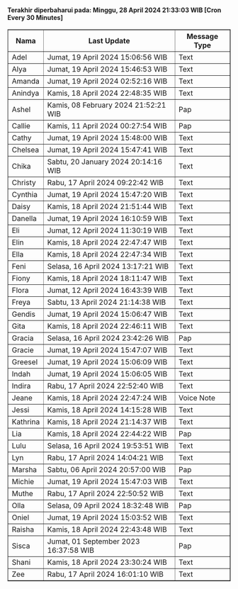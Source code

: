#### Terakhir diperbaharui pada: Minggu, 28 April 2024 21:33:03 WIB [Cron Every 30 Minutes]

<table border='1'><tr><th>Nama</th><th>Last Update</th><th>Message Type</th></tr><tr><td>Adel</td><td>Jumat, 19 April 2024 15:06:56 WIB</td><td>Text</td></tr><tr><td>Alya</td><td>Jumat, 19 April 2024 15:46:53 WIB</td><td>Text</td></tr><tr><td>Amanda</td><td>Jumat, 19 April 2024 02:52:16 WIB</td><td>Text</td></tr><tr><td>Anindya</td><td>Kamis, 18 April 2024 22:48:35 WIB</td><td>Text</td></tr><tr><td>Ashel</td><td>Kamis, 08 February 2024 21:52:21 WIB</td><td>Pap</td></tr><tr><td>Callie</td><td>Kamis, 11 April 2024 00:27:54 WIB</td><td>Pap</td></tr><tr><td>Cathy</td><td>Jumat, 19 April 2024 15:48:00 WIB</td><td>Text</td></tr><tr><td>Chelsea</td><td>Jumat, 19 April 2024 15:47:41 WIB</td><td>Text</td></tr><tr><td>Chika</td><td>Sabtu, 20 January 2024 20:14:16 WIB</td><td>Text</td></tr><tr><td>Christy</td><td>Rabu, 17 April 2024 09:22:42 WIB</td><td>Text</td></tr><tr><td>Cynthia</td><td>Jumat, 19 April 2024 15:47:20 WIB</td><td>Text</td></tr><tr><td>Daisy</td><td>Kamis, 18 April 2024 21:51:44 WIB</td><td>Text</td></tr><tr><td>Danella</td><td>Jumat, 19 April 2024 16:10:59 WIB</td><td>Text</td></tr><tr><td>Eli</td><td>Jumat, 12 April 2024 11:30:19 WIB</td><td>Text</td></tr><tr><td>Elin</td><td>Kamis, 18 April 2024 22:47:47 WIB</td><td>Text</td></tr><tr><td>Ella</td><td>Kamis, 18 April 2024 22:47:34 WIB</td><td>Text</td></tr><tr><td>Feni</td><td>Selasa, 16 April 2024 13:17:21 WIB</td><td>Text</td></tr><tr><td>Fiony</td><td>Kamis, 18 April 2024 18:11:47 WIB</td><td>Text</td></tr><tr><td>Flora</td><td>Jumat, 12 April 2024 16:43:39 WIB</td><td>Text</td></tr><tr><td>Freya</td><td>Sabtu, 13 April 2024 21:14:38 WIB</td><td>Text</td></tr><tr><td>Gendis</td><td>Jumat, 19 April 2024 15:06:47 WIB</td><td>Text</td></tr><tr><td>Gita</td><td>Kamis, 18 April 2024 22:46:11 WIB</td><td>Text</td></tr><tr><td>Gracia</td><td>Selasa, 16 April 2024 23:42:26 WIB</td><td>Pap</td></tr><tr><td>Gracie</td><td>Jumat, 19 April 2024 15:47:07 WIB</td><td>Text</td></tr><tr><td>Greesel</td><td>Jumat, 19 April 2024 15:06:09 WIB</td><td>Text</td></tr><tr><td>Indah</td><td>Jumat, 19 April 2024 15:06:05 WIB</td><td>Text</td></tr><tr><td>Indira</td><td>Rabu, 17 April 2024 22:52:40 WIB</td><td>Text</td></tr><tr><td>Jeane</td><td>Kamis, 18 April 2024 22:47:24 WIB</td><td>Voice Note</td></tr><tr><td>Jessi</td><td>Kamis, 18 April 2024 14:15:28 WIB</td><td>Text</td></tr><tr><td>Kathrina</td><td>Kamis, 18 April 2024 21:14:37 WIB</td><td>Text</td></tr><tr><td>Lia</td><td>Kamis, 18 April 2024 22:44:22 WIB</td><td>Pap</td></tr><tr><td>Lulu</td><td>Selasa, 16 April 2024 19:53:51 WIB</td><td>Text</td></tr><tr><td>Lyn</td><td>Rabu, 17 April 2024 14:04:21 WIB</td><td>Text</td></tr><tr><td>Marsha</td><td>Sabtu, 06 April 2024 20:57:00 WIB</td><td>Pap</td></tr><tr><td>Michie</td><td>Jumat, 19 April 2024 15:47:03 WIB</td><td>Text</td></tr><tr><td>Muthe</td><td>Rabu, 17 April 2024 22:50:52 WIB</td><td>Text</td></tr><tr><td>Olla</td><td>Selasa, 09 April 2024 18:32:48 WIB</td><td>Pap</td></tr><tr><td>Oniel</td><td>Jumat, 19 April 2024 15:03:52 WIB</td><td>Text</td></tr><tr><td>Raisha</td><td>Kamis, 18 April 2024 22:43:48 WIB</td><td>Text</td></tr><tr><td>Sisca</td><td>Jumat, 01 September 2023 16:37:58 WIB</td><td>Pap</td></tr><tr><td>Shani</td><td>Kamis, 18 April 2024 23:30:24 WIB</td><td>Text</td></tr><tr><td>Zee</td><td>Rabu, 17 April 2024 16:01:10 WIB</td><td>Text</td></tr></table>